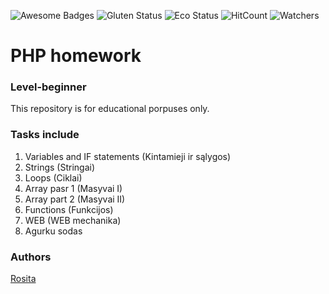 ![Awesome Badges](https://img.shields.io/badge/badges-awesome-green.svg)
![Gluten Status](https://img.shields.io/badge/Gluten-Free-green.svg)
![Eco Status](https://img.shields.io/badge/ECO-Friendly-green.svg)
![HitCount](http://hits.dwyl.io/rositatisor/homework.svg)
![Watchers](https://img.shields.io/github/watchers/rositatisor/homework?style=social)

# PHP homework
### Level-beginner

This repository is for educational porpuses only. 

### Tasks include
1. Variables and IF statements (Kintamieji ir sąlygos)
2. Strings (Stringai)
3. Loops (Ciklai)
4. Array pasr 1 (Masyvai I)
5. Array part 2 (Masyvai II)
6. Functions (Funkcijos)
7. WEB (WEB mechanika)
8. Agurku sodas

### Authors
[Rosita](https://github.com/rositatisor)
